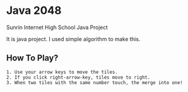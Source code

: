 # Java 2048
Sunrin Internet High School Java Project

It is java project.
I used simple algorithm to make this.

## How To Play?
```
1. Use your arrow keys to move the tiles.
2. If you click right-arrow-key, tiles move to right.
3. When two tiles with the same number touch, the merge into one!
```

